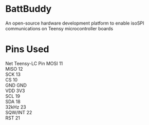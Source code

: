 # BattBuddy
An open-source hardware development platform to enable isoSPI communications on Teensy microcontroller boards


# Pins Used
Net   Teensy-LC Pin
MOSI	11  
MISO	12  
SCK	  13  
CS	  10  
GND	  GND  
VDD	  3V3  
SCL	  19  
SDA	  18  
32kHz	 23  
SQW/INT	22  
RST	  21  
